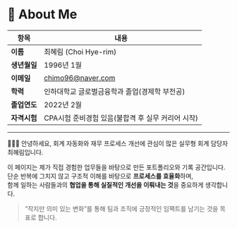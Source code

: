 # 👤 About Me

| 항목         | 내용                                             |
|------------  |--------------------------------------------------|
| **이름**     | 최혜림 (Choi Hye-rim)                            |
| **생년월일** | 1996년 1월                                       |
| **이메일**   | chimo96@naver.com                                |
| **학력**     | 인하대학교 글로벌금융학과 졸업(경제학 부전공)     |
| **졸업연도** | 2022년 2월                                       |
| **자격시험** | CPA시험 준비경험 있음(불합격 후 실무 커리어 시작) |

---

👩🏻‍💻 안녕하세요, 회계 자동화와 재무 프로세스 개선에 관심이 많은 실무형 회계 담당자 최혜림입니다.

이 페이지는 제가 직접 경험한 업무들을 바탕으로 만든 포트폴리오와 기록 공간입니다.  
단순 반복에 그치지 않고 구조적 이해를 바탕으로 **프로세스를 효율화**하며,  
함께 일하는 사람들과의 **협업을 통해 실질적인 개선을 이뤄내는 것**을 중요하게 생각합니다.

> “작지만 의미 있는 변화”를 통해 팀과 조직에 긍정적인 임팩트를 남기는 것을 목표로 합니다.
